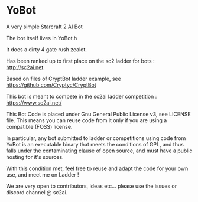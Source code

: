 # YoBot

A very simple Starcraft 2 AI Bot

The bot itself lives in YoBot.h

It does a dirty 4 gate rush zealot.

Has been ranked up to first place on the sc2 ladder for bots : http://sc2ai.net

Based on files of CryptBot ladder example, see https://github.com/Cryptyc/CryptBot

This bot is meant to compete in the sc2ai ladder competition : https://www.sc2ai.net/

This Bot Code is placed under Gnu General Public License v3, see LICENSE file.
This means you can reuse code from it only if you are using a compatible (FOSS) license.

In particular, any bot submitted to ladder or competitions using code from YoBot is an executable binary that meets the conditions of GPL, and thus falls under the contaminating clause of open source, and must have a public hosting for it's sources.

With this condition met, feel free to reuse and adapt the code for your own use, and meet me on Ladder !

We are very open to contributors, ideas etc... please use the issues or discord channel @ sc2ai.
